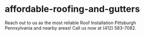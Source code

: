 # affordable-roofing-and-gutters
Reach out to us as the most reliable Roof Installation Pittsburgh Pennsylvania and nearby areas! Call us now at (412) 583-7082.
